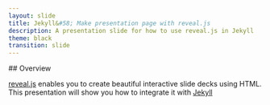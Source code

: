 ```yaml
---
layout: slide
title: Jekyll&#58; Make presentation page with reveal.js
description: A presentation slide for how to use reveal.js in Jekyll
theme: black
transition: slide
---
```





<section data-markdown>
## Overview

[reveal.js](https://github.com/hakimel/reveal.js/) enables you to create
beautiful interactive slide decks using HTML. This presentation will show you
how to integrate it with [Jekyll](http://jekyllrb.com/)
</section>


